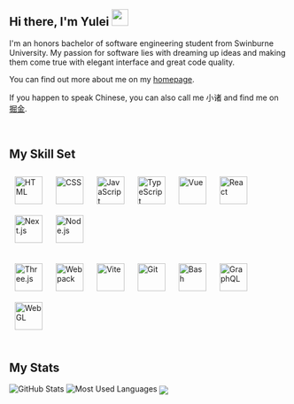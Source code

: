 ## Hi there, I'm Yulei <img src="https://raw.githubusercontent.com/iampavangandhi/iampavangandhi/master/gifs/Hi.gif" width="30">

I'm an honors bachelor of software engineering student from Swinburne University. My passion for software lies with dreaming up ideas and making them come true with elegant interface and great code quality.

You can find out more about me on my [homepage](https://yuleiz.com/).

If you happen to speak Chinese, you can also call me 小诸 and find me on [掘金](https://juejin.cn/user/1407794523416350/posts).

<br/>

## My Skill Set

<div>
<img style="margin: 10px" src="https://freeiconshop.com/wp-content/uploads/edd/html-flat.png" alt="HTML" height="50" />
<img style="margin: 10px" src="https://freeiconshop.com/wp-content/uploads/edd/css-flat.png" alt="CSS" height="50" />
<img style="margin: 10px" src="https://profilinator.rishav.dev/skills-assets/javascript-original.svg" alt="JavaScript" height="50" />
<img style="margin: 10px" src="https://profilinator.rishav.dev/skills-assets/typescript-original.svg" alt="TypeScript" height="50" />
<img style="margin: 10px" src="https://www.freelogovectors.net/wp-content/uploads/2021/08/vuejs-logo-freelogovectors.net_.png" alt="Vue" height="50" />
<img style="margin: 10px" src="https://profilinator.rishav.dev/skills-assets/react-original-wordmark.svg" alt="React" height="50" />
<img style="margin: 10px" src="https://www.rlogical.com/wp-content/uploads/2021/08/Rlogical-Blog-Images-thumbnail.png" alt="Next.js" height="50" />
<img style="margin: 10px" src="https://cdn-icons-png.flaticon.com/512/919/919825.png" alt="Node.js" height="50" />
</div>

<br/>

<div>
<img style="margin: 10px" src="https://aws1.discourse-cdn.com/standard17/uploads/threejs/original/2X/e/e4f86d2200d2d35c30f7b1494e96b9595ebc2751.png" alt="Three.js" height="50" />
<img style="margin: 10px" src="https://profilinator.rishav.dev/skills-assets/webpack-original.svg" alt="Webpack" height="50" />
<img style="margin: 10px" src="https://camo.githubusercontent.com/61e102d7c605ff91efedb9d7e47c1c4a07cef59d3e1da202fd74f4772122ca4e/68747470733a2f2f766974656a732e6465762f6c6f676f2e737667" alt="Vite" height="50" />
<img style="margin: 10px" src="https://profilinator.rishav.dev/skills-assets/git-scm-icon.svg" alt="Git" height="50" />
<img style="margin: 10px" src="https://icon-library.com/images/bash-icon/bash-icon-24.jpg" alt="Bash" height="50" />
<img style="margin: 10px" src="https://upload.wikimedia.org/wikipedia/commons/1/17/GraphQL_Logo.svg" alt="GraphQL" height="50" />
<img style="margin: 10px" src="https://upload.wikimedia.org/wikipedia/commons/thumb/2/25/WebGL_Logo.svg/1280px-WebGL_Logo.svg.png" alt="WebGL" height="50" />
</div>

<!-- <img style="margin: 10px" src="https://www.split.io/wp-content/uploads/2020/03/net-logo.png" alt=".Net" height="50" /> -->
<!-- <img style="margin: 10px" src="https://iconape.com/wp-content/files/km/370669/svg/370669.svg" alt="C#" height="50" /> -->

<br/>

## My Stats

<img src="https://github-readme-stats.vercel.app/api?username=vyse12138&show_icons=true&count_private=true&theme=tokyonight" alt="GitHub Stats"/>

<img src="https://github-readme-stats.vercel.app/api/top-langs/?username=vyse12138&layout=compact&theme=tokyonight&card_width=445" alt="Most Used Languages"/>

<!-- <img src="https://github-readme-stats.vercel.app/api/wakatime?username=Vyse12138&layout=compact&theme=tokyonight&langs_count=8&hide=Other,JSX" alt="Wakatime Stats"/> -->

<img src="https://komarev.com/ghpvc/?username=Vyse12138&&style=flat-square" align="center" />
